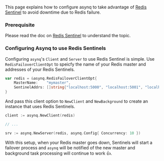 This page explains how to configure asynq to take advantage of [Redis Sentinel](https://redis.io/topics/sentinel) to avoid downtime due to Redis failure.

### Prerequisite 

Please read the doc on [Redis Sentinel](https://redis.io/topics/sentinel) to understand the topic.

### Configuring Asynq to use Redis Sentinels

Configuring `asynq`'s `Client` and `Server` to use Redis Sentinel is simple. 
Use `RedisFailoverClientOpt` to speicfy the name of your Redis master and addresses of your Redis Sentinels.

```go
var redis = &asynq.RedisFailoverClientOpt{
    MasterName:    "mymaster",
    SentinelAddrs: []string{"localhost:5000", "localhost:5001", "localhost:5002"},
}
```

And pass this client option to `NewClient` and `NewBackground` to create an instance that uses Redis Sentinels.

```go
client := asynq.NewClient(redis)

// ...

srv := asynq.NewServer(redis, asynq.Config{ Concurrency: 10 })
```

With this setup, when your Redis master goes down, Sentinels will start a failover process and `asynq` will be notified of the new master and background task processing will continue to work 👍.
